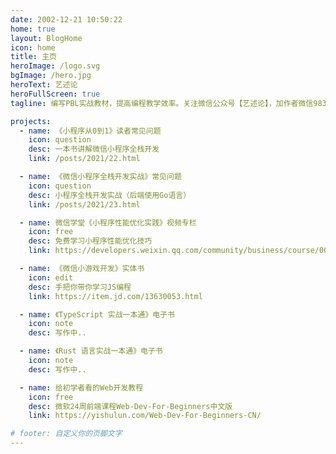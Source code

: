 ```yaml
---
date: 2002-12-21 10:50:22
home: true
layout: BlogHome
icon: home
title: 主页
heroImage: /logo.svg
bgImage: /hero.jpg
heroText: 艺述论
heroFullScreen: true
tagline: 编写PBL实战教材，提高编程教学效率。关注微信公众号【艺述论】，加作者微信9830131，进读者修仙群。

projects:
  - name: 《小程序从0到1》读者常见问题
    icon: question
    desc: 一本书讲解微信小程序全栈开发
    link: /posts/2021/22.html

  - name: 《微信小程序全栈开发实战》常见问题
    icon: question
    desc: 小程序全栈开发实战（后端使用Go语言）
    link: /posts/2021/23.html

  - name: 微信学堂《小程序性能优化实践》视频专栏
    icon: free
    desc: 免费学习小程序性能优化技巧
    link: https://developers.weixin.qq.com/community/business/course/000606628dc2e86dc0ddcbb115940d

  - name: 《微信小游戏开发》实体书
    icon: edit
    desc: 手把你带你学习JS编程
    link: https://item.jd.com/13630053.html

  - name: 《TypeScript 实战一本通》电子书
    icon: note
    desc: 写作中..

  - name: 《Rust 语言实战一本通》电子书
    icon: note
    desc: 写作中..

  - name: 给初学者看的Web开发教程
    icon: free
    desc: 微软24周前端课程Web-Dev-For-Beginners中文版
    link: https://yishulun.com/Web-Dev-For-Beginners-CN/

# footer: 自定义你的页脚文字
---
```

